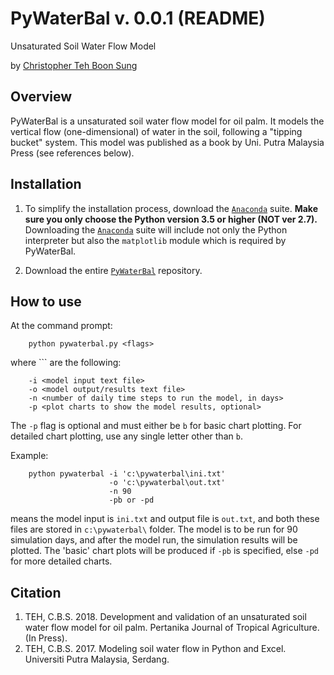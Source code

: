 # PyWaterBal v. 0.0.1 (README)

Unsaturated Soil Water Flow Model

by [Christopher Teh Boon Sung](http://www.christopherteh.com)

## Overview

PyWaterBal is a unsaturated soil water flow model for oil palm. It models the vertical flow (one-dimensional) of water in the soil, following a "tipping bucket" system. This model was published as a book by Uni. Putra Malaysia Press (see references below).



## Installation

1. To simplify the installation process, download the [`Anaconda`](https://www.anaconda.com/download/) suite. **Make sure you only choose the Python version 3.5 or higher (NOT ver 2.7).** Downloading the [`Anaconda`](https://www.anaconda.com/download/) suite will include not only the Python interpreter but also the `matplotlib` module which is required by PyWaterBal.

1. Download the entire [`PyWaterBal`](https://github.com/cbsteh/PyWaterBal/archive/master.zip) repository.

## How to use

At the command prompt:

```text
    python pywaterbal.py <flags>
```

where `<flags>`` are the following:

```text
    -i <model input text file>
    -o <model output/results text file>
    -n <number of daily time steps to run the model, in days>
    -p <plot charts to show the model results, optional>
```

The `-p` flag is optional and must either be `b` for basic chart plotting. For detailed chart plotting, use any single letter other than `b`.

Example:

```text
    python pywaterbal -i 'c:\pywaterbal\ini.txt'
                      -o 'c:\pywaterbal\out.txt'
                      -n 90
                      -pb or -pd
```

means the model input is `ini.txt` and output file is `out.txt`, and both these files are stored in `c:\pywaterbal\` folder. The model is to be run for 90 simulation days, and after the model run, the simulation results will be plotted. The 'basic' chart plots will be produced if `-pb` is specified, else `-pd` for more detailed charts.

## Citation

1.	TEH, C.B.S. 2018. Development and validation of an unsaturated soil water flow model for oil palm. Pertanika Journal of Tropical Agriculture. (In Press).
1. TEH, C.B.S. 2017. Modeling soil water flow in Python and Excel. Universiti Putra Malaysia, Serdang.
